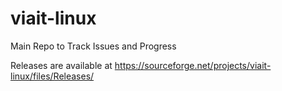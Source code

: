 # viait-linux
Main Repo to Track Issues and Progress 

Releases are available at https://sourceforge.net/projects/viait-linux/files/Releases/
